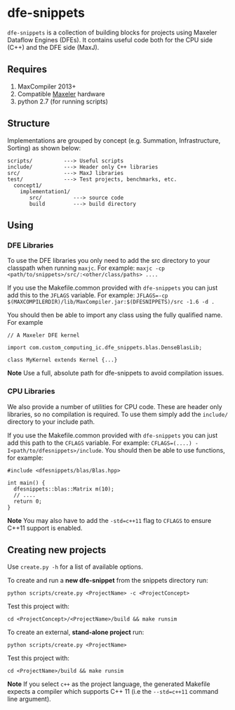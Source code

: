 # dfe-snippets

`dfe-snippets` is a collection of building blocks for projects using Maxeler Dataflow Engines (DFEs).
It contains useful code both for the CPU side (C++) and the DFE side (MaxJ).

## Requires

1. MaxCompiler 2013+
2. Compatible [Maxeler](http://www.maxeler.com/products/) hardware
3. python 2.7 (for running scripts)

## Structure

Implementations are grouped by concept (e.g. Summation, Infrastructure, Sorting) as shown below:

```
scripts/          ---> Useful scripts
include/          ---> Header only C++ libraries
src/              ---> MaxJ libraries
test/             ---> Test projects, benchmarks, etc.
  concept1/
    implementation1/
       src/          ---> source code
       build         ---> build directory
```

## Using

### DFE Libraries

To use the DFE libraries you only need to add the src directory to your classpath when running `maxjc`. For example:
`maxjc -cp <path/to/snippets>/src/:<other/class/paths> ....`

If you use the Makefile.common provided with `dfe-snippets` you can just add this to the `JFLAGS` variable. For example:
`JFLAGS=-cp $(MAXCOMPILERDIR)/lib/MaxCompiler.jar:$(DFESNIPPETS)/src -1.6 -d .`

You should then be able to import any class using the fully qualified name. For example

```
// A Maxeler DFE kernel

import com.custom_computing_ic.dfe_snippets.blas.DenseBlasLib;

class MyKernel extends Kernel {...}
```

__Note__ Use a full, absolute path for dfe-snippets to avoid compilation issues.

### CPU Libraries

We also provide a number of utilities for CPU code. These are header only libraries, so no compilation is required.
To use them simply add the `include/` directory to your include path.

If you use the Makefile.common provided with `dfe-snippets` you can just add this path to the `CFLAGS` variable. For example: `CFLAGS=(....) -I<path/to/dfesnippets>/include`. You should then be able to use functions, for example:

```
#include <dfesnippets/blas/Blas.hpp>

int main() {
  dfesnippets::blas::Matrix m(10);
  // ....
  return 0;
}
```

__Note__ You may also have to add the `-std=c++11` flag to `CFLAGS` to ensure C++11 support is enabled.

## Creating new projects

Use `create.py -h` for a list of available options.

To create and run a __new dfe-snippet__ from the snippets directory run:
```
python scripts/create.py <ProjectName> -c <ProjectConcept>
```

Test this project with:
```
cd <ProjectConcept>/<ProjectName>/build && make runsim
```

To create an external, __stand-alone project__ run:

```
python scripts/create.py <ProjectName>
```

Test this project with:
```
cd <ProjectName>/build && make runsim
```

__Note__ If you select `c++` as the project language, the generated Makefile expects a compiler which supports C++ 11 (i.e the `--std=c++11` command line argument).
